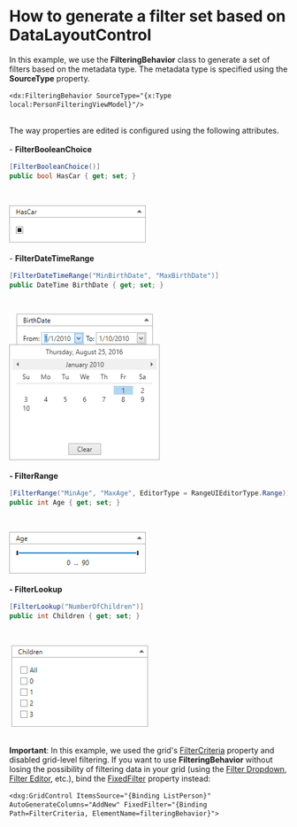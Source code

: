 # How to generate a filter set based on DataLayoutControl


<p>In this example, we use the <strong>FilteringBehavior</strong> class to generate a set of filters based on the metadata type. The metadata type is specified using the <strong>SourceType</strong> property.</p>


```xaml
<dx:FilteringBehavior SourceType="{x:Type local:PersonFilteringViewModel}"/>
```


<p><br>The way properties are edited is configured using the following attributes.<br><br>- <strong>FilterBooleanChoice</strong></p>


```cs
[FilterBooleanChoice()]
public bool HasCar { get; set; }
```


<p> </p>
<p><img src="https://raw.githubusercontent.com/DevExpress-Examples/how-to-generate-a-filter-set-based-on-datalayoutcontrol-t328691/15.2.4+/media/bc757c83-6ad7-11e6-80bf-00155d62480c.png"><br><br>- <strong>FilterDateTimeRange</strong></p>


```cs
[FilterDateTimeRange("MinBirthDate", "MaxBirthDate")]
public DateTime BirthDate { get; set; }
```


<p> </p>
<p><img src="https://raw.githubusercontent.com/DevExpress-Examples/how-to-generate-a-filter-set-based-on-datalayoutcontrol-t328691/15.2.4+/media/2e69f1b7-6ad9-11e6-80bf-00155d62480c.png"><br><br><strong>- FilterRange</strong></p>


```cs
[FilterRange("MinAge", "MaxAge", EditorType = RangeUIEditorType.Range)]
public int Age { get; set; }
```


<p> </p>
<p><img src="https://raw.githubusercontent.com/DevExpress-Examples/how-to-generate-a-filter-set-based-on-datalayoutcontrol-t328691/15.2.4+/media/9a506c11-6ad7-11e6-80bf-00155d62480c.png"><br><br><strong>- FilterLookup</strong></p>


```cs
[FilterLookup("NumberOfChildren")]
public int Children { get; set; }
```


<p> </p>
<p> <img src="https://raw.githubusercontent.com/DevExpress-Examples/how-to-generate-a-filter-set-based-on-datalayoutcontrol-t328691/15.2.4+/media/a0df44a3-6ad8-11e6-80bf-00155d62480c.png"><br><br></p>
<p><strong>Important</strong>: In this example, we used the grid's <a href="https://documentation.devexpress.com/WPF/DevExpress.Xpf.Grid.DataControlBase.FilterCriteria.property">FilterCriteria</a> property and disabled grid-level filtering. If you want to use <strong>FilteringBehavior</strong> without losing the possibility of filtering data in your grid (using the <a href="https://documentation.devexpress.com/WPF/6133/Controls-and-Libraries/Data-Grid/Filtering-and-Searching/Filter-Dropdown">Filter Dropdown</a>, <a href="https://documentation.devexpress.com/WPF/7788/Controls-and-Libraries/Data-Grid/Filtering-and-Searching/Filter-Editor">Filter Editor</a>, etc.), bind the <a href="https://documentation.devexpress.com/#WPF/DevExpressXpfGridDataControlBase_FixedFiltertopic">FixedFilter</a> property instead:</p>


```xaml
<dxg:GridControl ItemsSource="{Binding ListPerson}" AutoGenerateColumns="AddNew" FixedFilter="{Binding Path=FilterCriteria, ElementName=filteringBehavior}">
```



<br/>


